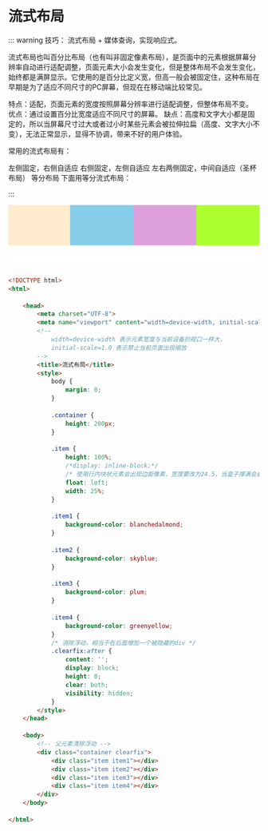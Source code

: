 # 流式布局

::: warning
技巧： 流式布局 + 媒体查询，实现响应式。

流式布局也叫百分比布局（也有叫非固定像素布局），是页面中的元素根据屏幕分辨率自动进行适配调整，页面元素大小会发生变化，但是整体布局不会发生变化，始终都是满屏显示。它使用的是百分比定义宽，但高一般会被固定住，这种布局在早期是为了适应不同尺寸的PC屏幕，但现在在移动端比较常见。

特点：适配，页面元素的宽度按照屏幕分辨率进行适配调整，但整体布局不变。
优点：通过设置百分比宽度适应不同尺寸的屏幕。
缺点：高度和文字大小都是固定的，所以当屏幕尺寸过大或者过小时某些元素会被拉伸拉扁（高度、文字大小不变），无法正常显示，显得不协调，带来不好的用户体验。

常用的流式布局有：

左侧固定，右侧自适应
右侧固定，左侧自适应
左右两侧固定，中间自适应（圣杯布局）
等分布局
下面用等分流式布局：

:::

![alt text](assets/Snipaste_2025-07-07_22-40-28.png)

```html
<!DOCTYPE html>
<html>

	<head>
		<meta charset="UTF-8">
		<meta name="viewport" content="width=device-width, initial-scale=1.0" />
		<!-- 
			width=device-width 表示元素宽度与当前设备的视口一样大，
			initial-scale=1.0 表示禁止当前页面出现缩放
		-->
		<title>流式布局</title>
		<style>
			body {
				margin: 0;
			}
			
			.container {
				height: 200px;
			}
			
			.item {
				height: 100%;
				/*display: inline-block;*/  
				/* 使用行内块状元素会出现边距像素，宽度要改为24.5，当盒子撑满会自动换行 */
				float: left;
				width: 25%;
			}
			
			.item1 {
				background-color: blanchedalmond;
			}
			
			.item2 {
				background-color: skyblue;
			}
			
			.item3 {
				background-color: plum;
			}
			
			.item4 {
				background-color: greenyellow;
			}
			/* 消除浮动，相当于在后面增加一个被隐藏的div */
			.clearfix:after {
				content: '';
				display: block;
				height: 0;
				clear: both;
				visibility: hidden;
			}
		</style>
	</head>

	<body>
		<!-- 父元素清除浮动 -->
		<div class="container clearfix">
			<div class="item item1"></div>
			<div class="item item2"></div>
			<div class="item item3"></div>
			<div class="item item4"></div>
		</div>
	</body>

</html>

```
